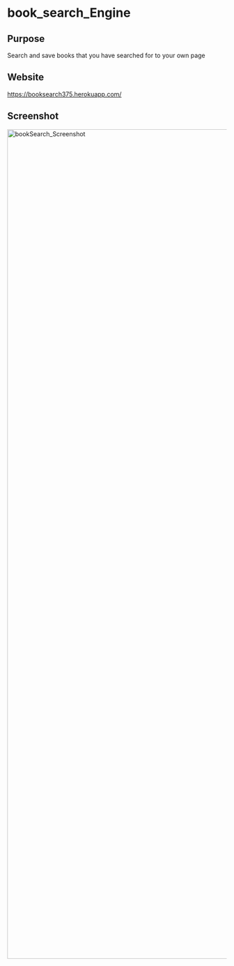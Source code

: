 # book_search_Engine

## Purpose
Search and save books that you have searched for to your own page

## Website
https://booksearch375.herokuapp.com/

## Screenshot
<img width="1900" alt="bookSearch_Screenshot" src="https://user-images.githubusercontent.com/88754114/152628370-07cd4e20-ec30-4d70-ad53-70ac1edf9866.png">
